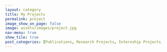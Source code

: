 ```yaml
---
layout: category
title: My Projects
permalink: project
image_show_on_page: false
image: assets/images/project.jpg
nav-menu: true
show_tile: true
post_categories: [Publications, Research Projects, Internship Projects, Course Projects]
---
```


<!-- post_category: project -->
